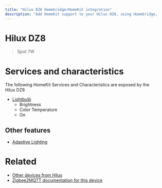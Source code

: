 ```yaml
---
title: "Hilux DZ8 Homebridge/HomeKit integration"
description: "Add HomeKit support to your Hilux DZ8, using Homebridge, Zigbee2MQTT and homebridge-z2m."
---
```

<!---
This file has been GENERATED using src/docgen/docgen.ts
DO NOT EDIT THIS FILE MANUALLY!
-->
# Hilux DZ8
> Spot 7W


# Services and characteristics
The following HomeKit Services and Characteristics are exposed by
the Hilux DZ8

* [Lightbulb](../../light.md)
  * Brightness
  * Color Temperature
  * On

## Other features
* [Adaptive Lighting](../../light.md)

# Related
* [Other devices from Hilux](../index.md#hilux)
* [Zigbee2MQTT documentation for this device](https://www.zigbee2mqtt.io/devices/DZ8.html)
